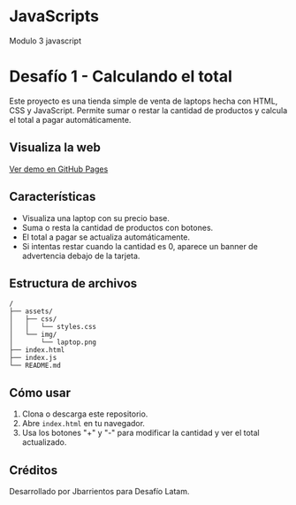 # JavaScripts
Modulo 3 javascript
# Desafío 1 - Calculando el total

Este proyecto es una tienda simple de venta de laptops hecha con HTML, CSS y JavaScript. Permite sumar o restar la cantidad de productos y calcula el total a pagar automáticamente.
## Visualiza la web

[Ver demo en GitHub Pages](https://loreto2888.github.io/JavaScripts/)

## Características

- Visualiza una laptop con su precio base.
- Suma o resta la cantidad de productos con botones.
- El total a pagar se actualiza automáticamente.
- Si intentas restar cuando la cantidad es 0, aparece un banner de advertencia debajo de la tarjeta.


## Estructura de archivos

```
/
├── assets/
│   ├── css/
│   │   └── styles.css
│   └── img/
│       └── laptop.png
├── index.html
├── index.js
└── README.md
```

## Cómo usar

1. Clona o descarga este repositorio.
2. Abre `index.html` en tu navegador.
3. Usa los botones "+" y "-" para modificar la cantidad y ver el total actualizado.

## Créditos

Desarrollado por Jbarrientos para Desafío Latam.
